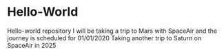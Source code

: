 # Hello-World
Hello-world repository
I will be taking a trip to Mars with SpaceAir and the journey is scheduled for 01/01/2020
Taking another trip to Saturn on SpaceAir in 2025
